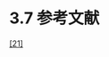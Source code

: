 # 3.7 参考文献

[\[21\]](https://app.gitbook.com/@finit-xu/s/msc20180606/~/drafts/-MeNg0xbs9EeR8zEtCbc/bibliography-glossary-of-symbols-index/bibliography/page2)

